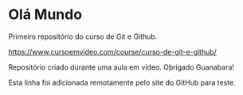 # Olá Mundo
 Primeiro repositório do curso de Git e Github.

 https://www.cursoemvideo.com/course/curso-de-git-e-github/

Repositório criado durante uma aula em vídeo. Obrigado Guanabara!

Esta linha foi adicionada remotamente pelo site do GitHub para teste.
